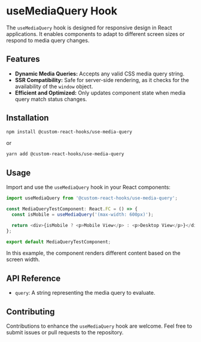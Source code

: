 # useMediaQuery Hook

The `useMediaQuery` hook is designed for responsive design in React applications. It enables components to adapt to different screen sizes or respond to media query changes.

## Features

- **Dynamic Media Queries:** Accepts any valid CSS media query string.
- **SSR Compatibility:** Safe for server-side rendering, as it checks for the availability of the `window` object.
- **Efficient and Optimized:** Only updates component state when media query match status changes.

## Installation

```bash
npm install @custom-react-hooks/use-media-query
```

or

```bash
yarn add @custom-react-hooks/use-media-query
```

## Usage

Import and use the `useMediaQuery` hook in your React components:

```typescript
import useMediaQuery from '@custom-react-hooks/use-media-query';

const MediaQueryTestComponent: React.FC = () => {
  const isMobile = useMediaQuery('(max-width: 600px)');

  return <div>{isMobile ? <p>Mobile View</p> : <p>Desktop View</p>}</div>;
};

export default MediaQueryTestComponent;

```

In this example, the component renders different content based on the screen width.

## API Reference

- `query`: A string representing the media query to evaluate.

## Contributing

Contributions to enhance the `useMediaQuery` hook are welcome. Feel free to submit issues or pull requests to the repository.

